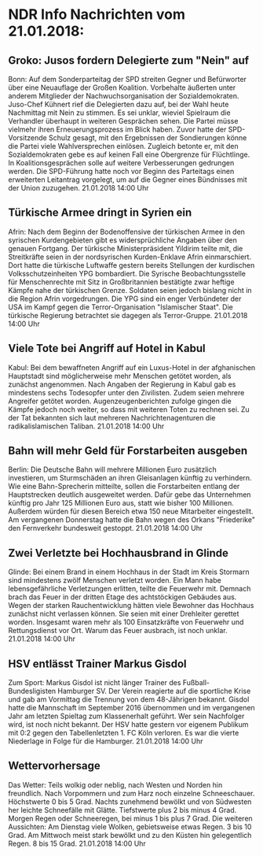 # NDR Info Nachrichten vom 21.01.2018:


## Groko: Jusos fordern Delegierte zum "Nein" auf
Bonn: Auf dem Sonderparteitag der SPD streiten Gegner und Befürworter über eine Neuauflage der Großen Koalition. Vorbehalte äußerten unter anderem Mitglieder der Nachwuchsorganisation der Sozialdemokraten. Juso-Chef Kühnert rief die Delegierten dazu auf, bei der Wahl heute Nachmittag mit Nein zu stimmen. Es sei unklar, wieviel Spielraum die Verhandler überhaupt in weiteren Gesprächen sehen. Die Partei müsse vielmehr ihren Erneuerungsprozess im Blick haben. Zuvor hatte der SPD-Vorsitzende Schulz gesagt, mit den Ergebnissen der Sondierungen könne die Partei viele Wahlversprechen einlösen. Zugleich betonte er, mit den Sozialdemokraten gebe es auf keinen Fall eine Obergrenze für Flüchtlinge. In Koalitionsgesprächen solle auf weitere Verbesserungen gedrungen werden. Die SPD-Führung hatte noch vor Beginn des Parteitags einen erweiterten Leitantrag vorgelegt, um auf die Gegner eines Bündnisses mit der Union zuzugehen. 21.01.2018 14:00 Uhr 

## Türkische Armee dringt in Syrien ein
Afrin: Nach dem Beginn der Bodenoffensive der türkischen Armee in den syrischen Kurdengebieten gibt es widersprüchliche Angaben über den genauen Fortgang. Der türkische Ministerpräsident Yildirim teilte mit, die Streitkräfte seien in der nordsyrischen Kurden-Enklave Afrin einmarschiert. Dort hatte die türkische Luftwaffe gestern bereits Stellungen der kurdischen Volksschutzeinheiten YPG bombardiert. Die Syrische Beobachtungsstelle für Menschenrechte mit Sitz in Großbritannien bestätigte zwar heftige Kämpfe nahe der türkischen Grenze. Soldaten seien jedoch bislang nicht in die Region Afrin vorgedrungen. Die YPG sind ein enger Verbündeter der USA im Kampf gegen die Terror-Organisation "Islamischer Staat". Die türkische Regierung betrachtet sie dagegen als Terror-Gruppe. 21.01.2018 14:00 Uhr 

## Viele Tote bei Angriff auf Hotel in Kabul
Kabul: Bei dem bewaffneten Angriff auf ein Luxus-Hotel in der afghanischen Hauptstadt sind möglicherweise mehr Menschen getötet worden, als zunächst angenommen. Nach Angaben der Regierung in Kabul gab es mindestens sechs Todesopfer unter den Zivilisten. Zudem seien mehrere Angreifer getötet worden. Augenzeugenberichten zufolge gingen die Kämpfe jedoch noch weiter, so dass mit weiteren Toten zu rechnen sei. Zu der Tat bekannten sich laut mehreren Nachrichtenagenturen die radikalislamischen Taliban. 21.01.2018 14:00 Uhr 

## Bahn will mehr Geld für Forstarbeiten ausgeben
Berlin: Die Deutsche Bahn will mehrere Millionen Euro zusätzlich investieren, um Sturmschäden an ihren Gleisanlagen künftig zu verhindern. Wie eine Bahn-Sprecherin mitteilte, sollen die Forstarbeiten entlang der Hauptstrecken deutlich ausgeweitet werden. Dafür gebe das Unternehmen künftig pro Jahr 125 Millionen Euro aus, statt wie bisher 100 Millionen. Außerdem würden für diesen Bereich etwa 150 neue Mitarbeiter eingestellt. Am vergangenen Donnerstag hatte die Bahn wegen des Orkans "Friederike" den Fernverkehr bundesweit gestoppt. 21.01.2018 14:00 Uhr 

## Zwei Verletzte bei Hochhausbrand in Glinde
Glinde: Bei einem Brand in einem Hochhaus in der Stadt im Kreis Stormarn sind mindestens zwölf Menschen verletzt worden. Ein Mann habe lebensgefährliche Verletzungen erlitten, teilte die Feuerwehr mit. Demnach brach das Feuer in der dritten Etage des achtstöckigen Gebäudes aus. Wegen der starken Rauchentwicklung hätten viele Bewohner das Hochhaus zunächst nicht verlassen können. Sie seien mit einer Drehleiter gerettet worden. Insgesamt waren mehr als 100 Einsatzkräfte von Feuerwehr und Rettungsdienst vor Ort. Warum das Feuer ausbrach, ist noch unklar. 21.01.2018 14:00 Uhr 

## HSV entlässt Trainer Markus Gisdol
Zum Sport: Markus Gisdol ist nicht länger Trainer des Fußball-Bundesligisten Hamburger SV. Der Verein reagierte auf die sportliche Krise und gab am Vormittag die Trennung von dem 48-Jährigen bekannt. Gisdol hatte die Mannschaft im September 2016 übernommen und im vergangenen Jahr am letzten Spieltag zum Klassenerhalt geführt. Wer sein Nachfolger wird, ist noch nicht bekannt. Der HSV hatte gestern vor eigenem Publikum mit 0:2 gegen den Tabellenletzten 1. FC Köln verloren. Es war die vierte Niederlage in Folge für die Hamburger. 21.01.2018 14:00 Uhr 

## Wettervorhersage
Das Wetter: Teils wolkig oder neblig, nach Westen und Norden hin freundlich. Nach Vorpommern und zum Harz noch einzelne Schneeschauer. Höchstwerte 0 bis 5 Grad. Nachts zunehmend bewölkt und von Südwesten her leichte Schneefälle mit Glätte. Tiefstwerte plus 2 bis minus 4 Grad. Morgen Regen oder Schneeregen, bei minus 1 bis plus 7 Grad. Die weiteren Aussichten: Am Dienstag viele Wolken, gebietsweise etwas Regen. 3 bis 10 Grad. Am Mittwoch meist stark bewölkt und zu den Küsten hin gelegentlich Regen. 8 bis 15 Grad. 21.01.2018 14:00 Uhr 
